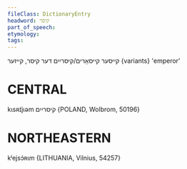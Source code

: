 ```yaml
---
fileClass: DictionaryEntry
headword: קיסר
part_of_speech: 
etymology: 
tags: 
---
```

קייסער
קייסאָרים/קיסריִיִם
דער
קיסר, קייזער {variants}
'emperor'

CENTRAL
========

kɩsʀɪ́jɩəm קיסריִיִם {POLAND, Wolbrom, 50196}

NORTHEASTERN
==============

kʲejsɔ́ʀɩm {LITHUANIA, Vilnius, 54257}